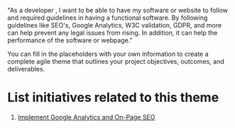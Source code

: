 "As a developer , I want to be able to have my software or website to follow and required guidelines in having a 
functional software. By  following guidelines like SEO's, Google Analytics, W3C validation, GDPR, and more can help 
prevent any legal issues from rising. In addition, it can help the performance of the software or webpage."

You can fill in the placeholders with your own information to create a complete agile theme that outlines your project objectives, outcomes, and deliverables.


# List initiatives related to this theme
1. [Implement Google Analytics and On-Page SEO](./Initiatives/Initiative_1_MyWebClass.md)